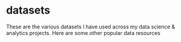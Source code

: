 # datasets

These are the various datasets I have used across my data science & analytics projects. Here are some other popular data resources
